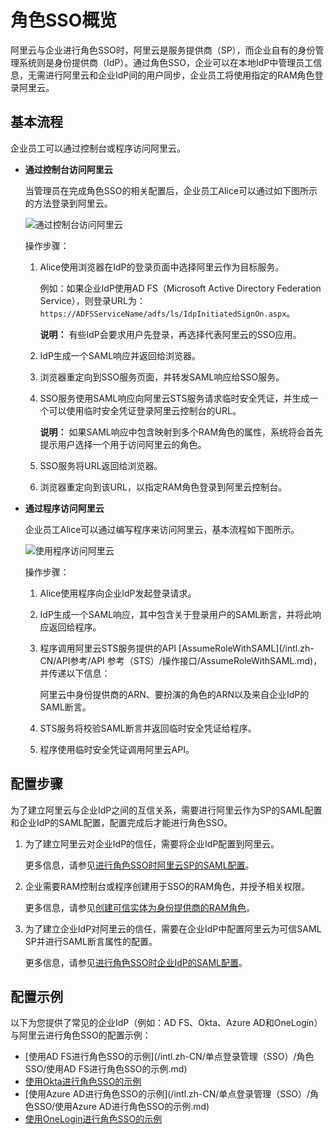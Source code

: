 # 角色SSO概览

阿里云与企业进行角色SSO时，阿里云是服务提供商（SP），而企业自有的身份管理系统则是身份提供商（IdP）。通过角色SSO，企业可以在本地IdP中管理员工信息，无需进行阿里云和企业IdP间的用户同步，企业员工将使用指定的RAM角色登录阿里云。

## 基本流程

企业员工可以通过控制台或程序访问阿里云。

-   **通过控制台访问阿里云**

    当管理员在完成角色SSO的相关配置后，企业员工Alice可以通过如下图所示的方法登录到阿里云。

    ![通过控制台访问阿里云](https://static-aliyun-doc.oss-accelerate.aliyuncs.com/assets/img/zh-CN/5288139161/p40723.png)

    操作步骤：

    1.  Alice使用浏览器在IdP的登录页面中选择阿里云作为目标服务。

        例如：如果企业IdP使用AD FS（Microsoft Active Directory Federation Service），则登录URL为：`https://ADFSServiceName/adfs/ls/IdpInitiatedSignOn.aspx`。

        **说明：** 有些IdP会要求用户先登录，再选择代表阿里云的SSO应用。

    2.  IdP生成一个SAML响应并返回给浏览器。
    3.  浏览器重定向到SSO服务页面，并转发SAML响应给SSO服务。
    4.  SSO服务使用SAML响应向阿里云STS服务请求临时安全凭证，并生成一个可以使用临时安全凭证登录阿里云控制台的URL。

        **说明：** 如果SAML响应中包含映射到多个RAM角色的属性，系统将会首先提示用户选择一个用于访问阿里云的角色。

    5.  SSO服务将URL返回给浏览器。
    6.  浏览器重定向到该URL，以指定RAM角色登录到阿里云控制台。
-   **通过程序访问阿里云**

    企业员工Alice可以通过编写程序来访问阿里云，基本流程如下图所示。

    ![使用程序访问阿里云](https://static-aliyun-doc.oss-accelerate.aliyuncs.com/assets/img/zh-CN/5288139161/p40724.png)

    操作步骤：

    1.  Alice使用程序向企业IdP发起登录请求。
    2.  IdP生成一个SAML响应，其中包含关于登录用户的SAML断言，并将此响应返回给程序。
    3.  程序调用阿里云STS服务提供的API [AssumeRoleWithSAML](/intl.zh-CN/API参考/API 参考（STS）/操作接口/AssumeRoleWithSAML.md)，并传递以下信息：

        阿里云中身份提供商的ARN、要扮演的角色的ARN以及来自企业IdP的SAML断言。

    4.  STS服务将校验SAML断言并返回临时安全凭证给程序。
    5.  程序使用临时安全凭证调用阿里云API。

## 配置步骤

为了建立阿里云与企业IdP之间的互信关系，需要进行阿里云作为SP的SAML配置和企业IdP的SAML配置，配置完成后才能进行角色SSO。

1.  为了建立阿里云对企业IdP的信任，需要将企业IdP配置到阿里云。

    更多信息，请参见[进行角色SSO时阿里云SP的SAML配置](/intl.zh-CN/单点登录管理（SSO）/角色SSO/进行角色SSO时阿里云SP的SAML配置.md)。

2.  企业需要RAM控制台或程序创建用于SSO的RAM角色，并授予相关权限。

    更多信息，请参见[创建可信实体为身份提供商的RAM角色](/intl.zh-CN/角色管理/创建RAM角色/创建可信实体为身份提供商的RAM角色.md)。

3.  为了建立企业IdP对阿里云的信任，需要在企业IdP中配置阿里云为可信SAML SP并进行SAML断言属性的配置。

    更多信息，请参见[进行角色SSO时企业IdP的SAML配置](/intl.zh-CN/单点登录管理（SSO）/角色SSO/进行角色SSO时企业IdP的SAML配置.md)。


## 配置示例

以下为您提供了常见的企业IdP（例如：AD FS、Okta、Azure AD和OneLogin）与阿里云进行角色SSO的配置示例：

-   [使用AD FS进行角色SSO的示例](/intl.zh-CN/单点登录管理（SSO）/角色SSO/使用AD FS进行角色SSO的示例.md)
-   [使用Okta进行角色SSO的示例](/intl.zh-CN/单点登录管理（SSO）/角色SSO/使用Okta进行角色SSO的示例.md)
-   [使用Azure AD进行角色SSO的示例](/intl.zh-CN/单点登录管理（SSO）/角色SSO/使用Azure AD进行角色SSO的示例.md)
-   [使用OneLogin进行角色SSO的示例](/intl.zh-CN/单点登录管理（SSO）/角色SSO/使用OneLogin进行角色SSO的示例.md)

